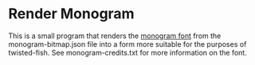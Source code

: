 # Render Monogram

This is a small program that renders the [monogram font](https://datagoblin.itch.io/monogram) from the monogram-bitmap.json file into a form more suitable for the purposes of twisted-fish. See monogram-credits.txt for more information on the font.
